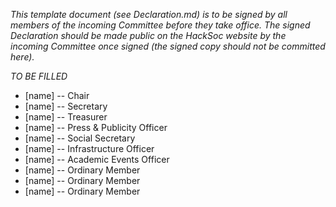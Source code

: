 *This template document (see Declaration.md) is to be signed by all members of the incoming Committee before they take office. The signed Declaration should be made public on the HackSoc website by the incoming Committee once signed (the signed copy should not be committed here).*

*TO BE FILLED*

- [name] -- Chair
- [name] -- Secretary
- [name] -- Treasurer
- [name] -- Press & Publicity Officer
- [name] -- Social Secretary
- [name] -- Infrastructure Officer
- [name] -- Academic Events Officer
- [name] -- Ordinary Member
- [name] -- Ordinary Member
- [name] -- Ordinary Member
